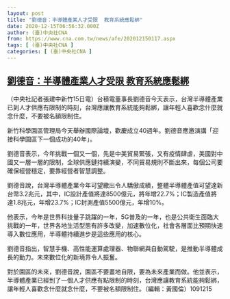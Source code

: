 ```yaml
---
layout: post
title: "劉德音：半導體產業人才受限  教育系統應鬆綁"
date: 2020-12-15T06:56:32.000Z
author: (臺)中央社CNA
from: https://www.cna.com.tw/news/afe/202012150117.aspx
tags: [ (臺)中央社CNA ]
categories: [ (臺)中央社CNA ]
---
```

<!--1608015392000-->
[劉德音：半導體產業人才受限  教育系統應鬆綁](https://www.cna.com.tw/news/afe/202012150117.aspx)
------

<div>
<div></div><div class="paragraph"><p>（中央社記者張建中新竹15日電）台積電董事長劉德音今天表示，台灣半導體產業已到人才供應有限制的時刻，台灣應讓教育系統能夠鬆綁，讓年輕人喜歡念什麼就念什麼，不要被名額限制住。</p><p>新竹科學園區管理局今天舉辦國際論壇，歡慶成立40週年。劉德音應邀演講「迎接科學園區下一個成功的40年」。</p><p>劉德音表示，今年挑戰一個又一個，先是中美貿易緊張，又有疫情肆虐，美國對中國又一層一層的限制，全球供應鏈持續演變，不同貿易規則不斷出來，每個公司要確保經營穩定，要靠經營者智慧調整。</p><p>劉德音說，台灣半導體產業今年可望繳出令人驕傲成績，整體半導體產值可望達新台幣3.2兆元，其中，IC設計產值將達8500億元，將年增22.7%；IC製造產值將達1.8兆元，年增23.7%；IC封測產值5500億元，年增10%。</p><p>他表示，今年是世界科技量子跳躍的一年，5G普及的一年，也是公共衛生面臨大挑戰的一年，世界各地生活型態有許多改變，加速數位化，社會各層面比預期快速導入數位應用，半導體持續進步是這些應用的核心。</p><p>劉德音指出，智慧手機、高性能運算處理器、物聯網與自動駕駛，是推動半導體成長的動力。未來數位化的新境界令人振奮。</p><p>對於園區的未來，劉德音說，園區不要畫地自限，要為未來產業而做。他並表示，半導體產業已經到了一個人才供應有點限制的時刻，台灣應讓教育系統能夠鬆綁，讓年輕人喜歡念什麼就念什麼，不要被名額限制住。（編輯：黃國倫）1091215</p></div>
</div>
